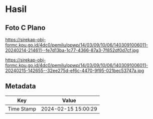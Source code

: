 # Hasil

## Foto C Plano

https://sirekap-obj-formc.kpu.go.id/4dc0/pemilu/ppwp/14/03/09/10/06/1403091006011-20240214-214611--fe7d13ba-1c77-4366-87a3-7f852df0d7cf.jpg

https://sirekap-obj-formc.kpu.go.id/4dc0/pemilu/ppwp/14/03/09/10/06/1403091006011-20240215-142655--32ee275d-ef6c-4470-9f95-021bec53747a.jpg


## Metadata

| Key        | Value               |
| ---------- | ------------------- |
| Time Stamp | 2024-02-15 15:00:29 |



